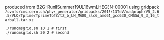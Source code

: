 produced from B2G-RunIISummer19UL16wmLHEGEN-00001
using gridpack `/cvmfs/cms.cern.ch/phys_generator/gridpacks/2017/13TeV/madgraph/V5_2.6.5/VLQ/Tprime/TprimeToTZ/tZ_b_LH_M600_slc6_amd64_gcc630_CMSSW_9_3_16_tarball.tar.xz`

```shell
./runcmsgrid.sh 10 1 # first
./runcmsgrid.sh 30 2 # second
```